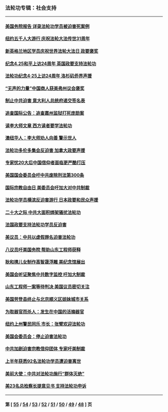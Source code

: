 ### 法轮功专辑：社会支持
---
#### [美国务院报告 详录法轮功学员被迫害死案例](../../pages/nf4386/n13997752.md?05220430) 
#### [纽约五千人大游行 庆祝法轮大法传世31周年](../../pages/nf4386/n13995110.md?05220430) 
#### [新英格兰地区学员庆祝世界法轮大法日 政要褒奖](../../pages/nf4386/n13990800.md?05220430) 
#### [纪念4.25和平上访24周年 英国政要支持法轮功](../../pages/nf4386/n13984057.md?05220430) 
#### [法轮功纪念4·25上访24周年 洛杉矶侨界声援](../../pages/nf4386/n13978796.md?05220430) 
#### [“无声的力量”中国商人获美弗州议会褒奖](../../pages/nf4386/n13941208.md?05220430) 
#### [制止中共迫害 意大利人总统府递交签名表](../../pages/nf4386/n13933726.md?05220430) 
#### [追查国际公告：追查嘉州监狱打死庞勋案](../../pages/nf4386/n13933461.md?05220430) 
#### [读李大师文章 西方读者要学法轮功](../../pages/nf4386/n13925142.md?05220430) 
#### [澳纽华人：李大师劝人向善 警示世人](../../pages/nf4386/n13924146.md?05220430) 
#### [法轮功多伦多集会反迫害 加拿大政要声援](../../pages/nf4386/n13881303.md?05220430) 
#### [专家忧20大后中国信仰者面临更严酷打压](../../pages/nf4386/n13874993.md?05220430) 
#### [美国国会委员会吁中共废除刑法第300条](../../pages/nf4386/n13868121.md?05220430) 
#### [国际宗教自由日 美委员会吁加大对中共制裁](../../pages/nf4386/n13855021.md?05220430) 
#### [法轮功学员横滨反迫害游行 日本政要和民众声援](../../pages/nf4386/n13847132.md?05220430) 
#### [二十大之际 中共大面积绑架骚扰法轮功](../../pages/nf4386/n13846381.md?05220430) 
#### [法国政要支持法轮功学员反迫害](../../pages/nf4386/n13841970.md?05220430) 
#### [美议员：中共以虚假罪名迫害法轮功](../../pages/nf4386/n13841083.md?05220430) 
#### [八议员吁美国务院 帮助山东工程师获释](../../pages/nf4386/n13836379.md?05220430) 
#### [耿和携儿女制作高智晟浮雕 美纪念馆展出](../../pages/nf4386/n13829624.md?05220430) 
#### [美国会听证聚焦中共数字监控 吁加大制裁](../../pages/nf4386/n13825083.md?05220430) 
#### [山东工程师一案等待判决 美国议员密切关注](../../pages/nf4386/n13815065.md?05220430) 
#### [美国劳登县终止与北京顺义区姐妹城市关系](../../pages/nf4386/n13811030.md?05220430) 
#### [为取器官而杀人：发生在中国的活摘器官](../../pages/nf4386/n13794731.md?05220430) 
#### [纽约上州警民同乐 市长：张臂欢迎法轮功](../../pages/nf4386/n13794375.md?05220430) 
#### [美国会委员会：停止迫害法轮功](../../pages/nf4386/n13788164.md?05220430) 
#### [中共加剧迫害宗教信仰团体 专家吁美制裁](../../pages/nf4386/n13780252.md?05220430) 
#### [上半年获悉92名法轮功学员遭迫害离世](../../pages/nf4386/n13772701.md?05220430) 
#### [美前大使：中共对法轮功施行“群体灭绝”](../../pages/nf4386/n13771705.md?05220430) 
#### [美23名总检察长提意见书 支持法轮功申诉](../../pages/nf4386/n13766596.md?05220430) 

---
#### 第 [ [55](./55.md?05220430) / [54](./54.md?05220430) / [53](./53.md?05220430) / [52](./52.md?05220430) / [51](./51.md?05220430) / [50](./50.md?05220430) / [49](./49.md?05220430) / [48](./48.md?05220430) ] 页
